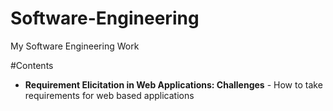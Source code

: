 Software-Engineering
====================
My Software Engineering Work

#Contents
* **Requirement Elicitation in Web Applications: Challenges** - How to take requirements for web based applications
